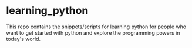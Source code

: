 # learning_python

This repo contains the snippets/scripts for learning python for people who want to get started with python and explore the programming powers in today's world.